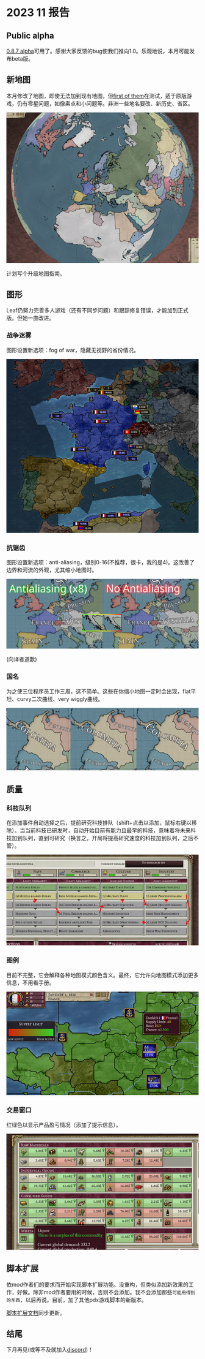 # 2023 11 报告
## Public alpha
[0.8.7 alpha](https://github.com/schombert/Project-Alice/releases/download/v0.8.7%CE%B1/0.8.7-ALPHA.zip)可用了。感谢大家反馈的bug使我们推向1.0。乐观地说，本月可能发布beta版。

## 新地图
本月修改了地图，即使无法加到现有地图，但[first of them](https://github.com/schombert/Project-Alice/blob/main/openv2%20map%20mod/OpenV2Map.zip)在测试，适于原版游戏，仍有零星问题，如像素点和小问题等。非洲一些地名要改、新历史、省区。

![地图](./images/globe.png)

计划写个升级地图指南。

## 图形
Leaf仍努力完善多人游戏（还有不同步问题）和跟踪修复错误，才能加到正式版。但她一直改进。

### 战争迷雾
图形设置新选项：fog of war，隐藏无视野的省份情况。

![战争迷雾](./images/fow.png)

### 抗锯齿
图形设置新选项：anti-aliasing，级别0-16(不推荐，很卡，我的是4)。这改善了边界和河流的外观，尤其缩小地图时。

![抗锯齿](./images/aa.png)

(向译者道歉)

### 国名
为之使三位程序员工作三周，这不简单。这些在你缩小地图一定时会出现，flat平坦、curvy二次曲线、very wiggly曲线。

![国名](./images/text.png)

## 质量
### 科技队列
在添加事件自动选择之后，提前研究科技排队（shift+点击以添加，鼠标右键以移除）。当当前科技已研发时，自动开始目前有能力且最早的科技，意味着将未来科技加到队列，直到可研究（换言之，开局将提高研究速度的科技加到队列，之后不管）。

![科技队列](./images/queue.png)

### 图例
目前不完整，它会解释各种地图模式颜色含义。最终，它允许向地图模式添加更多信息，不用看手册。

![图例](./images/label.png)

### 交易窗口
红绿色以显示产品盈亏情况（添加了提示信息）。

![交易窗口](./images/trade.png)

## 脚本扩展
依mod作者们的要求而开始实现脚本扩展功能。没重构，但类似添加新效果的工作，好做。除非mod作者要用的时候，否则不会添加。我不会添加那些`可能用得到的东西`，以后再说。目前，加了其他pdx游戏脚本的新版本。

[脚本扩展文档](https://github.com/schombert/Project-Alice/blob/main/docs/extensions.md)同步更新。

## 结尾
下月再见(或等不及就加入[discord](https://discord.gg/QUJExr4mRn))！